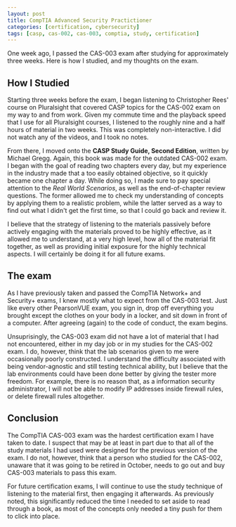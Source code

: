 ```yaml
---
layout: post
title: CompTIA Advanced Security Practictioner
categories: [certification, cybersecurity]
tags: [casp, cas-002, cas-003, comptia, study, certification]
---
```


One week ago, I passed the CAS-003 exam after studying for approximately three weeks. Here is how I studied, and my thoughts on the exam.


## How I Studied
Starting three weeks before the exam, I began listening to Christopher Rees' course on Pluralsight that covered CASP topics for the CAS-002 exam on my way to and from work. Given my commute time and the playback speed that I use for all Pluralsight courses, I listened to the roughly nine and a half hours of material in two weeks. This was completely non-interactive. I did not watch any of the videos, and I took no notes.

From there, I moved onto the **CASP Study Guide, Second Edition**, written by Michael Gregg. Again, this book was made for the outdated CAS-002 exam. I began with the goal of reading two chapters every day, but my experience in the industry made that a too easily obtained objective, so it quickly became one chapter a day. While doing so, I made sure to pay special attention to the _Real World Scenarios_, as well as the end-of-chapter review questions. The former allowed me to check my understanding of concepts by applying them to a realistic problem, while the latter served as a way to find out what I didn't get the first time, so that I could go back and review it. 

I believe that the strategy of listening to the materials passively before actively engaging with the materials proved to be highly effective, as it allowed me to understand, at a very high level, how all of the material fit together, as well as providing initial exposure for the highly technical aspects. I will certainly be doing it for all future exams.

## The exam
As I have previously taken and passed the CompTIA Network+ and Security+ exams, I knew mostly what to expect from the CAS-003 test. Just like every other PearsonVUE exam, you sign in, drop off everything you brought except the clothes on your body in a locker, and sit down in front of a computer. After agreeing (again) to the code of conduct, the exam begins.

Unsuprisingly, the CAS-003 exam did not have a lot of material that I had not encountered, either in my day job or in my studies for the CAS-002 exam. I do, however, think that the lab scenarios given to me were occasionally poorly constructed. I understand the difficulty associated with being vendor-agnostic and still testing technical ability, but I believe that the lab environments could have been done better by giving the tester more freedom. For example, there is no reason that, as a information security administrator, I will not be able to modify IP addresses inside firewall rules, or delete firewall rules altogether.

## Conclusion
The CompTIA CAS-003 exam was the hardest certification exam I have taken to date. I suspect that may be at least in part due to that all of the study materials I had used were designed for the previous version of the exam. I do not, however, think that a person who studied for the CAS-002, unaware that it was going to be retired in October, needs to go out and buy CAS-003 materials to pass this exam.

For future certification exams, I will continue to use the study technique of listening to the material first, then engaging it afterwards. As previously noted, this significantly reduced the time I needed to set aside to read through a book, as most of the concepts only needed a tiny push for them to click into place.
